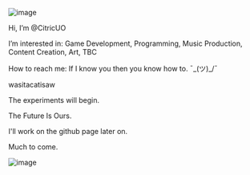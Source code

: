 ![image](https://github.com/user-attachments/assets/2b919884-df38-46b0-9e39-4d48b78dbc91)

Hi, I’m @CitricUO

I’m interested in: Game Development, Programming, Music Production, Content Creation, Art, TBC

How to reach me: If I know you then you know how to. ¯\_(ツ)_/¯

wasitacatisaw

The experiments will begin.

The Future Is Ours. 

I'll work on the github page later on.

Much to come.

![image](https://github.com/user-attachments/assets/7e18dba9-cdc1-47a9-9bc0-488f8a952f35)

